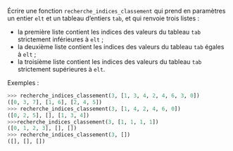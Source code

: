 Écrire une fonction `recherche_indices_classement` qui prend en paramètres un
entier `elt` et un tableau d’entiers `tab`, et qui renvoie trois listes :

- la première liste contient les indices des valeurs du tableau `tab` strictement
inférieures à `elt` ;
- la deuxième liste contient les indices des valeurs du tableau `tab` égales à `elt` ;
- la troisième liste contient les indices des valeurs du tableau `tab` strictement
supérieures à `elt`.

Exemples :

```python
>>> recherche_indices_classement(3, [1, 3, 4, 2, 4, 6, 3, 0])
([0, 3, 7], [1, 6], [2, 4, 5])
>>> recherche_indices_classement(3, [1, 4, 2, 4, 6, 0])
([0, 2, 5], [], [1, 3, 4])
>>>recherche_indices_classement(3, [1, 1, 1, 1])
([0, 1, 2, 3], [], [])
>>> recherche_indices_classement(3, [])
([], [], [])
```